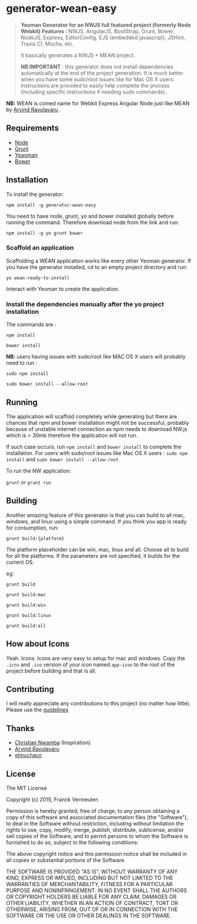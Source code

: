 generator-wean-easy
================================
>**Yeoman Generator for an NWJS full featured project (formerly Node Webkit)**
>**Features :** NWJS, AngularJS, BootStrap, Grunt, Bower, NodeJS, Express, EditorConfig, EJS (embedded javascript), JSHint, Travis CI, Mocha, etc.
>
>It basically generates a NWJS + MEAN project.
>
>**NB IMPORTANT** : this generator does not install dependencies automatically at the end of the project generation. It is much better when you have some sudo/root issues like for Mac OS X users. Instructions are provided to easily help complete the process (including specific instructions if needing sudo commands).

**NB:** WEAN is coined name for Webkit Express Angular Node just like MEAN by [Arvind Ravulavaru](https://github.com/arvindr21) .

## Requirements
* [Node](https://nodejs.org)
* [Grunt](http://gruntjs.com/)
* [Yeaoman](http://yeoman.io/)
* [Bower](http://bower.io/)

## Installation
To install the generator:

`npm install -g generator-wean-easy`

You need to have node, grunt, yo and bower installed globally before running the command. Therefore download node from the link and run:

`npm install -g yo grunt bower`

### Scaffold an application
Scaffolding a WEAN application works like every other Yeoman generator. If you have the generator installed, cd to an empty project directory and run:

`yo wean-ready-to-install`

Interact with Yeoman to create the application.

### Install the dependencies manually after the yo project installation
The commands are :

`npm install`

`bower install`

**NB:** users having issues with sudo/root like MAC OS X users will probably need to run :

`sudo npm install`

`sudo bower install --allow-root`



## Running
The application will scaffold completely while generating but there are chances that npm and bower installation might not be successful, probably because of unstable internet connection as npm needs to download NW.js which is > 30mb therefore the application will not run.

If such case occurs, run `npm install` and `bower install` to complete the installation. For users with sudo/root issues like Mac OS X users : `sudo npm install` and `sudo bower install --allow-root`

To run the NW application:

`grunt` or `grunt run`

## Building
Another amazing feature of this generator is that you can build to all mac, windows, and linux using a simple command. If you think you app is ready for consumption, run:

`grunt build:{platform}`

The platform placeholder can be win, mac, linux and all. Choose all to build for all the platforms. If the parameters are not specified, it builds for the current OS.

eg: 

`grunt build`

`grunt build:mac`

`grunt build:win`

`grunt build:linux`

`grunt build:all`


## How about Icons
Yeah. Icons. Icons are very easy to setup for mac and windows. Copy the `.icns` and `.ico` version of your icon named `app-icon` to the root of the project before building and that is all.

## Contributing
I will really appreciate any contributions to this project (no matter how little). Please use the [guidelines](https://github.com/christiannwamba/generator-wean/blob/master/CONTRIBUTING.md)

## Thanks
* [Christian Nwamba](https://github.com/christiannwamba/generator-wean) (Inspiration)
* [Arvind Ravulavaru](https://github.com/arvindr21/slush-wean)
* [elmuchaco](http://stackoverflow.com/a/22476910)


## License 

The MIT License

Copyright (c) 2015, Franck Vermeulen

Permission is hereby granted, free of charge, to any person
obtaining a copy of this software and associated documentation
files (the "Software"), to deal in the Software without
restriction, including without limitation the rights to use,
copy, modify, merge, publish, distribute, sublicense, and/or sell
copies of the Software, and to permit persons to whom the
Software is furnished to do so, subject to the following
conditions:

The above copyright notice and this permission notice shall be
included in all copies or substantial portions of the Software.

THE SOFTWARE IS PROVIDED "AS IS", WITHOUT WARRANTY OF ANY KIND,
EXPRESS OR IMPLIED, INCLUDING BUT NOT LIMITED TO THE WARRANTIES
OF MERCHANTABILITY, FITNESS FOR A PARTICULAR PURPOSE AND
NONINFRINGEMENT. IN NO EVENT SHALL THE AUTHORS OR COPYRIGHT
HOLDERS BE LIABLE FOR ANY CLAIM, DAMAGES OR OTHER LIABILITY,
WHETHER IN AN ACTION OF CONTRACT, TORT OR OTHERWISE, ARISING
FROM, OUT OF OR IN CONNECTION WITH THE SOFTWARE OR THE USE OR
OTHER DEALINGS IN THE SOFTWARE.
